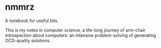 # nmmrz
A notebook for useful bits.

This is my notes in computer science, a life-long journey of arm-chair introspection about computers: an intensive problem-solving of generating OCD-quality solutions.